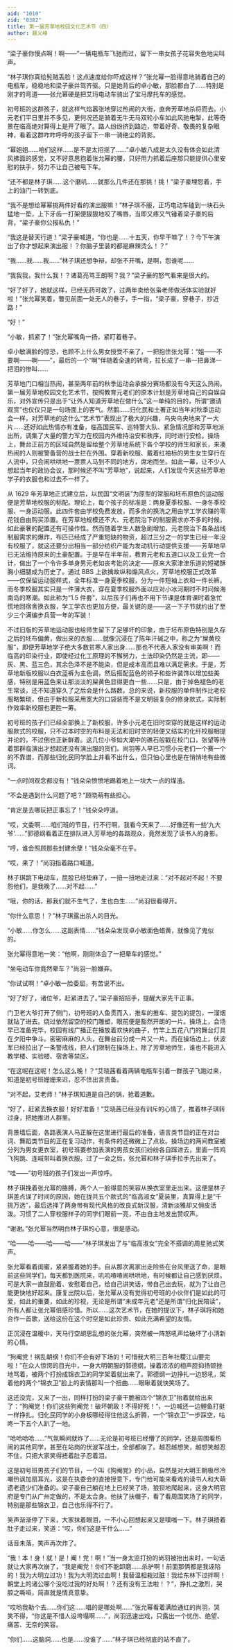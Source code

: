 ```yaml
---
aid: "1010"
zid: "0382"
title: 第一届芳草地校园文化艺术节（四）
author: 聂义峰
---
```


“梁子豪你慢点啊！啊——”一辆电瓶车飞驰而过，留下一串女孩子花容失色地尖叫声。

“林子琪你真给髡贼丢脸！这点速度给你吓成这样？”张允幂一脸得意地骑着自己的电瓶车，稳稳地和梁子豪并驾齐驱。只是她背后的卓小敏，那脸都白了……特别是刚才的弯道——张允幂硬是把艾玛电动车骑出了宝马摩托车的感觉。

初号班的这群孩子，就这样气焰嚣张地穿过热闹的大街，直奔芳草地杀将而去。小元老们平日里并不多见，更何况还是骑着无牛无马双轮小车如此风驰电掣，此等奇景在临高绝对算得上是开了眼了。路人纷纷挤到路边，带着好奇、敬畏的复杂眼神，看着这群咋咋呼呼的孩子留下一串一骑绝尘的背影。

“幂姐姐……咱们这样……是不是太招摇了……”卓小敏八成是太久没有体会如此清风拂面的感觉，又不好意思抱着张允幂的腰，只好用力抓着后座那只能提供心里安慰的扶手，努力不让自己被甩下车。

“还不都是林子琪……这个磨叽……就那么几件还在那挑！挑！”梁子豪埋怨着，手上的油门一转到底。

“我不是想给幂幂挑两件好看的演出服嘛！”林子琪不服，正巧电动车磕到一块石头猛地一垫，上下牙齿一打架便狠狠地咬了嘴唇，当即又疼又气锤着梁子豪的后背，“梁子豪你公报私仇！”

“我这是替天行道！”梁子豪喊道，“你也是……十五天，你早干嘛了！？今下午演出了你才想起来演出服！？你脑子里装的都是麻辣烫么！？”

“我……我……我……”林子琪还想争辩，却张不开嘴，是啊，怨谁呢……

“我我我，我什么我！？诸葛亮骂王朗啊？我？”梁子豪的怒气看来是很大的。

“好了好了，她就这样，已经无药可救了，过两年卖给张枭老师做活体实验就好啦！”张允幂笑着，瞥见前面一处无人的巷子，手一指，“梁子豪，穿巷子，抄近路！”

“好！”

“小敏，抓紧了！”张允幂嘴角一扬，紧盯着巷子。

卓小敏满脸的惊恐，也顾不上什么男女授受不亲了，一把抱住张允幂：“姐——不要啊——啊——”，最后的一个“啊”伴随着全速的转弯，拉长成了一串一把鼻涕一把泪的惨叫……

芳草地门口相当热闹，甚至两年前的秋季运动会承接分赛场都没有今天这么热闹。第一届芳草地校园文化艺术节，按照教育元老们的原本计划是芳草地自己的自娱自乐，对外宣传只是出于“让外人知道芳草地在做什么”这一单纯的目的，所谓“邀请观赏”也仅仅只是一句场面上的客气。然鹅……归化民和土著正如当年对秋季运动会一样，对芳草地的这什么“艺术节”表现出了极大的兴趣，乌央乌央地来了一大片……还好如此热情亦有准备，临高国民军、巡特警大队、紧急情况部和芳草地派出所，调集了大量的警力军力在校园内外维持治安和秩序，同时进行安检。操场上，舞台正前方的区域自然是留给整个芳草地系统下各个学校的师生和家长，来凑热闹的人则被警备营的战士拦在外围。穿着新校服、戴着红袖标的男生女生穿行在人流中，只会闹哄哄地一票票人马到不同的地方，席地而坐。如此一幕，让不少人想起当年的政协会议，那时候还不叫“芳草地”，说起来，人们发现今天这些芳草地学子的衣服也和过去不一样了。

从 1629 年芳草地正式建立后，以民国“文明装”为原型的常服和坯布原色的运动服便是芳草地校服的标配。理论上，每个孩子的标准是：两身夏季校服、一身冬季校服、一身运动服。此四件套由学校免费发放，而多余的换洗之用由学工学农赚的零花钱自由购买添置。在芳草地规模还不大、元老院治下的制服需求亦不多的时候，如此豪奢的配置还有可操作性。然而随着学生人数急剧增加，元老院治下各条战线制服需求的爆炸，布匹已经成了严重短缺的物资，超过三分之一的学生已经一年没有校服了，就这还要分出相当一部分纺织产能为发动机行动提供支援——芳草地早已无法维持原来的土豪配置。于是早在半年前，教育元老和五道口以及工业党一合计，做出了一个令许多单身男元老如丧考妣的决定——原来大家津津乐道的短裙酥胸小细腿成为历史了。通过 BBS 上欲擒故纵和煽风点火，芳草地校服正式改革——仅保留运动服样式，全年标准一身夏季校服，分为一件短袖上衣和一件长裤。而冬季校服其实只是一件薄大衣，穿在夏季校服外面以应对小冰河期时不时问候海南岛的寒潮。如此称为“1.5 件套”，以后孩子们再也不用下节课是体育课时着急忙慌地回宿舍换衣服，学工学农也更加方便，最关键的是——这一下子节就约出了至少三个满编步兵营一年的军装！

不过旧版的芳草地运动服也给师生留下了足够坏的印象，由于坯布原色特别是久存之后的坯布偏黄，做出来的衣服……就像沉浸在了陈年汗碱之中，称之为“屎黄校服”，即便芳草地学子绝大多数贫寒人家出身……那也不代表人家没有审美啊！而临高的印染行业，即使经过化工原理的不懈努力，土法印染仍然是主流，即——灰、黑、蓝三色，其余色泽不是不能染，但是成本高而且难以满足需求。于是，芳草地新版校服以白衣蓝裤为主色调，然后搭配蓝色的领子和些许装饰以增加些美感，特别是用蓝色来让那淡淡的屎黄色显得更白一些……只是，由于掉色褪色的老生常谈，还不知道穿久了之后会是什么路数。总的来说，新校服的单件制作比老校服略繁琐，但由于新校服采用宽大的口袋装而不是文明装复杂的修身款式，实际制作效率新校服也更胜一筹。

初号班的孩子们已经全部换上了新校服，许多小元老在旧时空穿的就是这样的运动服款式的校服，只不过本时空的布料是无法和旧时空的轻便又结实的化纤校服相提并论的，不过倒也正新鲜着。这几位小爷如大潮中的礁石般戳在校门口，张望等待着那群临演出才想起还没有演出服的货们。尚羽等人早已习惯小元老们一个赛一个的不靠谱，而那些归化民同学脸上并看不出什么，但只怕心里也是在悄悄地有些微词。

“一点时间观念都没有！”钱朵朵愤愤地踢着地上一块大一点的煤渣。

“不会是遇到什么问题了吧？”顾晓萌有些担心。

“肯定是去哪玩把正事忘了！”钱朵朵哼道。

“哎，文委啊……咱们班的节目，行不行啊，我看今天来了……好像还有一些‘九大爷‘……”郭德纲看着正在排队进入芳草地的各路观众，竟然发现了读书人的身影。

“哼，谁会照顾那些封建余孽！”钱朵朵毫不在乎。

“哎，来了！”尚羽指着路口喊道。

林子琪跳下电动车，屁股已经垫麻了，一扭一扭地走过来：“对不起对不起！不要怨他们，是我晚了……对不起……”

“哦，你的话，那我们就不生气了，生也白生……”尚羽很看得开。

“你什么意思！？”林子琪露出杀人的目光。

“小敏……你怎么……这副表情……”钱朵朵发现卓小敏面色蜡黄，就像见了鬼似的。

张允幂得意地一笑：“他啊，刚刚体会了一把晕车的感觉。”

“坐电动车你竟然晕车？”尚羽一脸嫌弃。

“你试试啊！”卓小敏一脸委屈，有苦说不出。

“好了好了，诸位爷，赶紧进去了。”梁子豪招招手，提醒大家先干正事。

门卫老大爷打开了侧门，初号班的人鱼贯而入，推车的推车、提包的提包，一溜烟就钻了进去。绕过依然留空的校门雕塑，眼前便是豁然开朗的一片。操场上，会场早已准备完毕，校园有线广播正在播放着欢快的曲子，竹竿上五花八门的舞台灯具在夕阳中争斗。密密麻麻的人头，在舞台前分成一片又一片。而在操场边上，伏波军已经拉出了一条警戒线，把人们限制在操场上，除了芳草地师生，谁也不能进入教学楼、实验楼、宿舍等禁区。

“在这呢在这呢！怎么这么晚！？”艾晓茜看着两辆电瓶车引着一群孩子飞跑过来，知道是初号班姗姗来迟，忍不住出言责备。

“对不起，艾老师！”林子琪知道是自己的锅，抢着道歉。

“好了，赶紧去换衣服！好好准备！”艾晓茜已经没有训斥的心情了，推着林子琪转过身，把她推进人群里。

背景墙后面，各路表演人马正躲在这里进行最后的准备，语言类节目的正在对台词、舞蹈类节目的正在复习动作，有条件的还微微上了点妆。操场边的两间教室被分列为男女更衣室，初号班要参加表演的男孩女孩们纷纷各自蹿进去，里面一阵鸡飞狗跳、连喊带叫着换衣服。过了一会之后，张允幂和林子琪手拉手先出来了。

“哇——”初号班的孩子们发出一声惊呼。

林子琪挽着张允幂的胳膊，两个人一脸得意的笑容从换衣室里走出来。这便是林子琪差点误了时间的原因，她在拢共五个款式的“临高淑女”夏装里，真算得上是“千挑万选”，最后选择了两身带有现代风格的改良式新汉服，清新淡雅却又俏皮活泼。习惯了二人穿校服样子的同学们眼前一亮，不由自主地发出赞叹声。

“谢谢。”张允幂当然明白林子琪的心意，很是感动。

“哈——哈——哈——哈——”林子琪发出了与“临高淑女”完全不搭调的周星驰式笑声。

张允幂看着闺蜜，紧紧握着她的手。自从那次离家出走险些在台风里送了命，是眼前这些同学们，每天都到医院来，叽叽喳喳闹哄哄地，有时候都让自己感到厌烦。可是大家一直鼓励着、安慰着自己，给自己讲笑话，带自己出去玩，就为了让自己能更快地好起来。康复出院以后，张允幂从没有觉得初号班的小伙伴们是如此的可爱，如此的重要，如此的珍视，无论是所谓“未成年元老”还是所谓“归化民陪读”，所有人都让张允幂倍感珍惜。所以……这次艺术节，在她的提议下，林子琪将和她合作一首歌，送给这份在这个时空是如此珍贵、如此充满希望的友情。

正沉浸在温暖中，天马行空胡思乱想的张允幂，突然被一阵怒吼声给破坏了小清新的心情。

“狗阉党！祸乱朝纲！你们不会有好下场的！可惜我大明三百年社稷江山要完啦！”在众人惊愕的目光中，一身大明朝服的郭德纲，操着浓浓的相声腔抑扬顿挫地骂着，被两个打扮成锦衣卫的同学架着就出来了。郭德纲一边挣扎一边怒吼，架着他的两个“锦衣卫”脸上的表情那叫一个扭曲……眼瞅着就快笑场了。

这还没完，又来了一出，同样打扮的梁子豪干脆被四个“锦衣卫”抬着就给出来了：“狗阉党！你们这些狗阉党！破坏朝政！不得好死！”，一边喊还一边鲤鱼打挺一样挣扎。归化民同学的小身板哪经得住他这么折腾，一个“锦衣卫”一步踩空，咕咚一下五个人趴了一地。

“哈哈哈哈……”气氛瞬间就炸了……无论是初号班已经懵了的同学，还是周围看热闹的其他同学，甚至在站岗的伏波军战士，全部都崩了。越忍越想笑，越想笑越忍不住，只把大家笑得捂着肚子忍着泪。

这是初号班男孩子们的节目，一个叫《狗阉党》的小品，自然是对大明王朝极尽冷嘲热讽加扇耳光，这是在执委会的直接授意下，专门给可能来看戏的读书人和大萌遗老遗少们准备的。梁子豪自己躺在地上已经笑了场，狼狈地爬起来，这身大明官府是专门从广州定做的，不是太合身。他扶了扶帽子，看了看周围笑场了的同学，特别是那些锦衣卫，自己也乐得不行了。

笑声渐渐停了下来，大家抹着眼泪，一不小心回想起来又是噗嗤一下。林子琪捂着肚子走过来，笑道：“哎，你们这是干什么……”

话音未落，笑声再次炸了。

“我！本！身！就！是！阉！党！啊！”当一身太监打扮的尚羽被抬出来时，一句话就让大家再次崩了，“我是阉党！你们不能卸磨……杀驴啊！前面那俩都是我诬陷的！我为大明立过功！我为大明流过血啊！我替温相栽过脏！我给东林下过拌啊！朝堂上的诸公哪个没吃过我的好处啊！？还有没有王法啦！？”，挣扎之激烈，哭腔之嘶哑，简直就是情真意挚。

“哎哟我勒个去……你们这……唱的是哪处啊……”张允幂看着满脸通红的尚羽，哭笑不得，“你这是不惜人设垮塌啊……”，尚羽迅速出戏，只露出一个忧伤、绝望、痛苦、无奈的笑容。

“你们……这脑洞……也是……没谁了……”林子琪已经彻底的站不直了。
